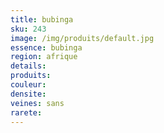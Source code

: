 ```yaml
---
title: bubinga
sku: 243
image: /img/produits/default.jpg
essence: bubinga
region: afrique
details: 
produits:
couleur: 
densite: 
veines: sans
rarete: 
---
```

